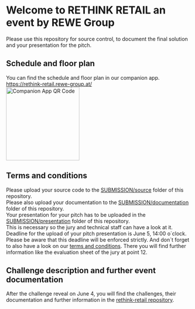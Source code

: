 # Welcome to RETHINK RETAIL an event by REWE Group
Please use this repository for source control, to document the final solution and your presentation for the pitch.

## Schedule and floor plan
You can find the schedule and floor plan in our companion app. https://rethink-retail.rewe-group.at/<br>
<img src="https://github.com/rewe-international-ag/rethink-retail/raw/main/resources/AppQRCode.png?raw=true" alt="Companion App QR Code" style="width: 200px;">

## Terms and conditions
Please upload your source code to the [SUBMISSION/source](./SUBMISSION/source) folder of this repository.<br>
Please also upload your documentation to the [SUBMISSION/documentation](./SUBMISSION/documentation) folder of this repository.<br>
Your presentation for your pitch has to be uploaded in the [SUBMISSION/presentation](./SUBMISSION/presentation) folder of this repository.<br>
This is necessary so the jury and technical staff can have a look at it.<br>
Deadline for the upload of your pitch presentation is June 5, 14:00 o´clock. Please be aware that this deadline will be enforced strictly.
And don´t forget to also have a look on our [terms and conditions](https://www.wearedevelopers.com/rewe-rethink-retail-t-c). There you will find further information like the evaluation sheet of the jury at point 12.

## Challenge description and further event documentation
After the challenge reveal on June 4, you will find the challenges, their documentation and further information in the [rethink-retail repository](https://github.com/rewe-international-ag/rethink-retail).

